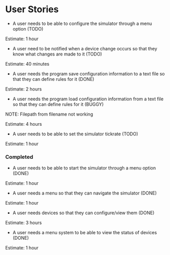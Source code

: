 # User Stories

- A user needs to be able to configure the simulator through a menu option (TODO)

Estimate: 1 hour

- A user need to be notified when a device change occurs so that they know what changes are made to it (TODO)

Estimate: 40 minutes

- A user needs the program save configuration information to a text file so that they can define rules for it (DONE)

Estimate: 2 hours

- A user needs the program load configuration information from a text file so that they can define rules for it (BUGGY)

NOTE: Filepath from filename not working

Estimate: 4 hours

- A user needs to be able to set the simulator tickrate (TODO)

Estimate: 1 hour

### Completed

- A user needs to be able to start the simulator through a menu option (DONE)

Estimate: 1 hour

- A user needs a menu so that they can navigate the simulator (DONE)

Estimate: 1 hour

- A user needs devices so that they can configure/view them (DONE)

Estimate: 3 hours

- A user needs a menu system to be able to view the status of devices (DONE)

Estimate: 1 hour
